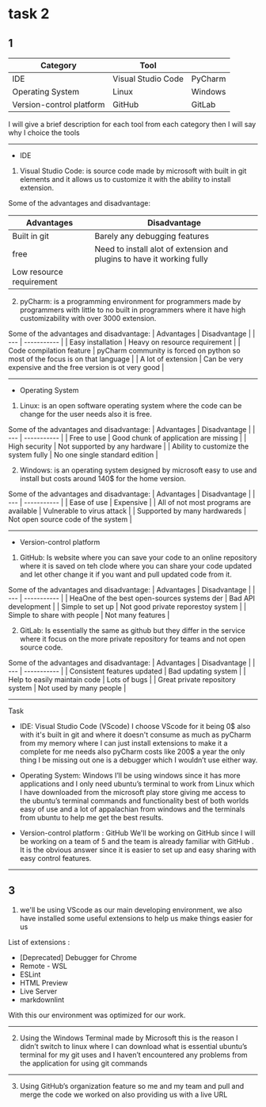 # task 2 

## 1 

| Category | Tool |   | 
| --- | ----------- | ----------- | 
| IDE  | Visual Studio Code | PyCharm |
| Operating System | Linux | Windows | 
| Version-control platform | GitHub | GitLab | 


I will give a brief description for each tool from each category then I will say why I choice the tools 

***

* IDE

1. Visual Studio Code: is source code made by microsoft with built in git elements and it allows us to customize it with  the ability to install extension.

Some of the advantages and disadvantage:

| Advantages | Disadvantage |
| --- | ----------- |
| Built in git  | Barely any debugging features |
| free | Need to install alot of extension and plugins to have it working fully  |
| Low resource requirement  |  |

2. pyCharm: is a programming environment for programmers made by programmers with little to no built in programmers where it have high customizability with over 3000 extension. 

Some of the advantages and disadvantage:
| Advantages | Disadvantage |
| --- | ----------- |
| Easy installation  | Heavy on resource requirement  |
| Code compilation feature  | pyCharm community is forced on python so most of the focus is on that language  |
| A lot of extension   | Can be very expensive and the free version is ot very good |

***

* Operating System

1. Linux: is an open software operating system where the code can be change for the user needs also it is free.

Some of the advantages and disadvantage:
| Advantages | Disadvantage |
| --- | ----------- |
| Free to use | Good chunk of application are missing  |
| High security  | Not supported by any hardware  |
| Ability to customize the system fully  | No one single standard edition  |

2. Windows: is an operating system designed by microsoft easy to use and install but costs around 140$ for the home version.

Some of the advantages and disadvantage:
| Advantages | Disadvantage |
| --- | ----------- |
| Ease of use  | Expensive  |
| All of not most programs are available | Vulnerable to virus attack  | 
| Supported by many hardwareds | Not open source code of the system  |


***

* Version-control platform

1. GitHub: Is website where you can save your code to an online repository where it is saved on teh clode where you can share your code updated and let other change it if you want and pull updated code from it.

Some of the advantages and disadvantage:
| Advantages | Disadvantage |
| --- | ----------- |
| HeaOne of the best open-sources systems der | Bad API development  |
| Simple to set up | Not good private reporestoy system  |
| Simple to share with people  | Not many features  |

2. GitLab: Is essentially the same as github but they differ in the service where it focus on the more private repository for teams and not open source code.

Some of the advantages and disadvantage:
| Advantages | Disadvantage |
| --- | ----------- |
| Consistent features updated  | Bad updating system  |
| Help to easily maintain code  | Lots of bugs |
| Great private repository system  | Not used by many people  |

***
Task

* IDE: Visual Studio Code (VScode)
I choose VScode for it being 0$ also with it's built in git and where it doesn't consume as much as pyCharm from my memory where I can just install extensions to make it a complete for me needs also pyCharm costs like 200$ a year the only thing I be missing out one is a debugger which I wouldn’t use either way.

* Operating System: Windows
I’ll be using windows since it has more applications and I only need ubuntu’s terminal to work from Linux which I have downloaded from the microsoft play store giving me access to the ubuntu’s terminal commands and functionality best of both worlds easy of use and a lot of appalachian from windows and the terminals from ubuntu to help me get the best results.

* Version-control platform : GitHub
We'll be working on GitHub since I will be working on a team of 5 and the team is already familiar with GitHub . It is the obvious answer since it is easier to set up and easy sharing with easy control features.

***

## 3

1. we'll be using VScode as our main developing environment, we also have installed some useful extensions to help us make things easier for us 

List of extensions :
* [Deprecated] Debugger for Chrome
* Remote - WSL
* ESLint
* HTML Preview
* Live Server
* markdownlint

With this our environment was optimized for our work.

***

2. Using the Windows Terminal made by Microsoft this is the reason I didn’t switch to linux where I can download what is essential ubuntu’s terminal for my git uses and I haven’t encountered any problems from the application for using git commands 

***

3. Using GitHub’s organization feature so me and my team and pull and merge the code we worked on also providing us with a live URL 